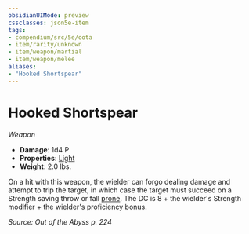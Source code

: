 ```yaml
---
obsidianUIMode: preview
cssclasses: json5e-item
tags:
- compendium/src/5e/oota
- item/rarity/unknown
- item/weapon/martial
- item/weapon/melee
aliases: 
- "Hooked Shortspear"
---
```

# Hooked Shortspear
*Weapon*  

- **Damage**: 1d4 P
- **Properties**: [Light](Mechanics/Rules/item-properties.md#Light)
- **Weight**: 2.0 lbs.

On a hit with this weapon, the wielder can forgo dealing damage and attempt to trip the target, in which case the target must succeed on a Strength saving throw or fall [prone](Mechanics/Rules/conditions.md#Prone). The DC is 8 + the wielder's Strength modifier + the wielder's proficiency bonus.

*Source: Out of the Abyss p. 224*
